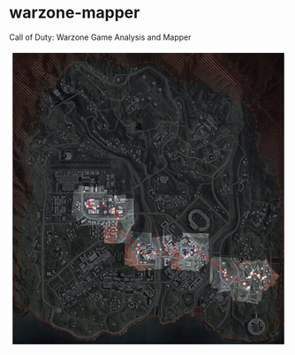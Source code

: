 # warzone-mapper

Call of Duty: Warzone Game Analysis and Mapper

![Example Map](docs/homography.jpg)
